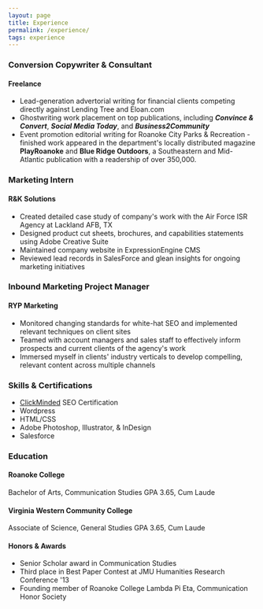 ```yaml
---
layout: page
title: Experience
permalink: /experience/
tags: experience
---
```

### Conversion Copywriter & Consultant

#### Freelance
* Lead-generation advertorial writing for financial clients competing directly against Lending Tree and Eloan.com
* Ghostwriting work placement on top publications, including ***Convince & Convert***, ***Social Media Today***, and ***Business2Community***
* Event promotion editorial writing for Roanoke City Parks & Recreation - finished work appeared in the department's locally distributed magazine **PlayRoanoke** and **Blue Ridge Outdoors**, a Southeastern and Mid-Atlantic publication with a readership of over 350,000.

### Marketing Intern

#### R&K Solutions

* Created detailed case study of company's work with the Air Force ISR Agency at Lackland AFB, TX
* Designed product cut sheets, brochures, and capabilities statements using Adobe Creative Suite
* Maintained company website in ExpressionEngine CMS
* Reviewed lead records in SalesForce and glean insights for ongoing marketing initiatives

### Inbound Marketing Project Manager

#### RYP Marketing
* Monitored changing standards for white-hat SEO and implemented relevant techniques on client sites
* Teamed with account managers and sales staff to effectively inform prospects and current clients of the agency's work
* Immersed myself in clients' industry verticals to develop compelling, relevant content across multiple channels 

### Skills & Certifications

* [ClickMinded](https://www.credential.net/10097054) SEO Certification
* Wordpress
* HTML/CSS
* Adobe Photoshop, Illustrator, & InDesign
* Salesforce 

### Education

#### Roanoke College
Bachelor of Arts, Communication Studies
GPA 3.65, Cum Laude

#### Virginia Western Community College
Associate of Science, General Studies
GPA 3.65, Cum Laude

#### Honors & Awards
* Senior Scholar award in Communication Studies
* Third place in Best Paper Contest at JMU Humanities Research Conference '13
* Founding member of Roanoke College Lambda Pi Eta, Communication Honor Society
